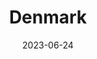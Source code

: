 ---
title: "Denmark"
type: country
date: 2023-06-24
hashtag: denmark
tags:
  - country
  - Europe
---